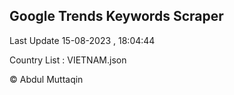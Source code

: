 

## Google Trends Keywords Scraper 
 
Last Update 15-08-2023 , 18:04:44

Country List :
VIETNAM.json



© Abdul Muttaqin 
